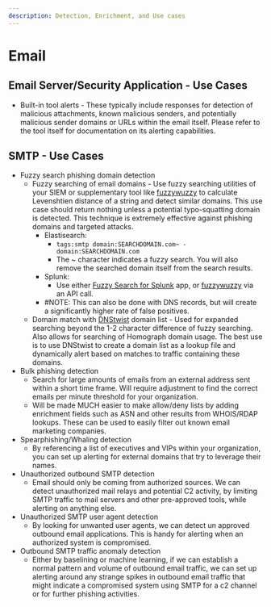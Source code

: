 ```yaml
---
description: Detection, Enrichment, and Use cases
---
```


# Email

## **Email Server/Security Application - Use Cases**

* Built-in tool alerts - These typically include responses for detection of malicious attachments, known malicious senders, and potentially malicious sender domains or URLs within the email itself. Please refer to the tool itself for documentation on its alerting capabilities.

## **SMTP - Use Cases**

* Fuzzy search phishing domain detection
  * Fuzzy searching of email domains - Use fuzzy searching utilities of your SIEM or supplementary tool like [fuzzywuzzy](https://github.com/seatgeek/fuzzywuzzy) to calculate Levenshtien distance of a string and detect similar domains. This use case should return nothing unless a potential typo-squatting domain is detected. This technique is extremely effective against phishing domains and targeted attacks.
    * Elastisearch:
      * `tags:smtp domain:SEARCHDOMAIN.com~ -domain:SEARCHDOMAIN.com`
      * The \~ character indicates a fuzzy search. You will also remove the searched domain itself from the search results.
    * Splunk:
      * Use either [Fuzzy Search for Splunk](https://splunkbase.splunk.com/app/3109/) app, or [fuzzywuzzy](https://github.com/seatgeek/fuzzywuzzy) via an API call.
    * \#NOTE: This can also be done with DNS records, but will create a significantly higher rate of false positives.
  * Domain match with [DNStwist](https://github.com/elceef/dnstwist) domain list - Used for expanded searching beyond the 1-2 character difference of fuzzy searching. Also allows for searching of Homograph domain usage. The best use is to use DNStwist to create a domain list as a lookup file and dynamically alert based on matches to traffic containing these domains.
* Bulk phishing detection
  * Search for large amounts of emails from an external address sent within a short time frame. Will require adjustment to find the correct emails per minute threshold for your organization.
  * Will be made MUCH easier to make allow/deny lists by adding enrichment fields such as ASN and other results from WHOIS/RDAP lookups. These can be used to easily filter out known email marketing companies.
* Spearphishing/Whaling detection
  * By referencing a list of executives and VIPs within your organization, you can set up alerting for external domains that try to leverage their names.
* Unauthorized outbound SMTP detection
  * Email should only be coming from authorized sources. We can detect unauthorized mail relays and potential C2 activity, by limiting SMTP traffic to mail servers and other pre-approved tools, while alerting on anything else.
* Unauthorized SMTP user agent detection
  * By looking for unwanted user agents, we can detect un approved outbound email applications. This is handy for alerting when an authorized system is compromised.
* Outbound SMTP traffic anomaly detection
  * Either by baselining or machine learning, if we can establish a normal pattern and volume of outbound email traffic, we can set up alerting around any strange spikes in outbound email traffic that might indicate a compromised system using SMTP for a c2 channel or for further phishing activities.
